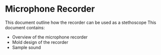 # Microphone Recorder

This document outline how the recorder can be used as a stethoscope
This document contains:
- Overview of the microphone recorder
- Mold design of the recorder
- Sample sound
